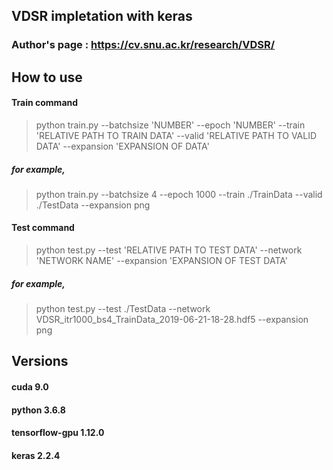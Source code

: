 ## VDSR impletation with keras
### Author's page : https://cv.snu.ac.kr/research/VDSR/

## How to use
#### Train command
> python train.py --batchsize 'NUMBER' --epoch 'NUMBER' --train 'RELATIVE PATH TO TRAIN DATA' --valid 'RELATIVE PATH TO VALID DATA' --expansion 'EXPANSION OF DATA'

##### for example,
> python train.py --batchsize 4 --epoch 1000 --train ./TrainData --valid ./TestData --expansion png


#### Test command
> python test.py --test 'RELATIVE PATH TO TEST DATA' --network 'NETWORK NAME' --expansion 'EXPANSION OF TEST DATA'

##### for example,
> python test.py --test ./TestData --network VDSR_itr1000_bs4_TrainData_2019-06-21-18-28.hdf5 --expansion png

## Versions
#### cuda 9.0
#### python 3.6.8
#### tensorflow-gpu 1.12.0
#### keras 2.2.4
